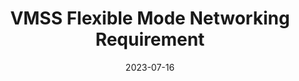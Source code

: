 ---
title: "VMSS Flexible Mode Networking Requirement"
date: 2023-07-16
categories:
  - Azure VM
tags:
  - Azure
  - VMSS
---